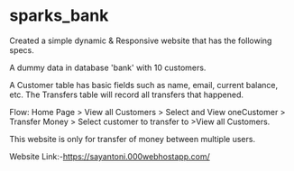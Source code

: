 # sparks_bank

Created a simple dynamic & Responsive website that has the following specs.

A dummy data in database 'bank' with 10 customers.

A Customer table has basic fields such as name, email, current balance, etc. The Transfers table will record all transfers that happened.

Flow: Home Page > View all Customers > Select and View oneCustomer > Transfer Money > Select customer to transfer to >View all Customers.

This website is only for transfer of money between multiple users.

Website Link:-https://sayantoni.000webhostapp.com/
